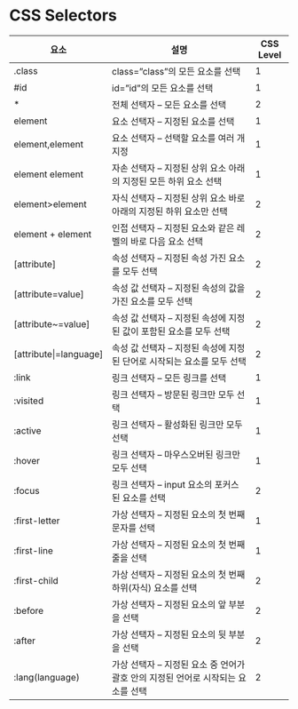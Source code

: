 # CSS Selectors

| 요소 | 설명 | CSS Level | 
|---|---|---|
| .class | class=”class”의 모든 요소를 선택 | 1 |
| \#id | id=”id”의 모든 요소를 선택 | 1 |
| * | 전체 선택자 – 모든 요소를 선택 | 2 |
| element | 요소 선택자 – 지정된 요소를 선택 | 1 |
| element,element | 요소 선택자 – 선택할 요소를 여러 개 지정 | 1 |
| element element | 자손 선택자 – 지정된 상위 요소 아래의 지정된 모든 하위 요소 선택 | 1 |
| element>element | 자식 선택자 – 지정된 상위 요소 바로 아래의 지정된 하위 요소만 선택 | 2 |
| element + element | 인접 선택자 – 지정된 요소와 같은 레벨의 바로 다음 요소 선택 | 2 |
| [attribute] | 속성 선택자 – 지정된 속성 가진 요소를 모두 선택 | 2 |
| [attribute=value] | 속성 값 선택자 – 지정된 속성의 값을 가진 요소를 모두 선택 | 2 |
| [attribute~=value] | 속성 값 선택자 – 지정된 속성에 지정된 값이 포함된 요소를 모두 선택 | 2 |
| [attribute\|=language] | 속성 값 선택자 – 지정된 속성에 지정된 단어로 시작되는 요소를 모두 선택 | 2 |
| :link | 링크 선택자 – 모든 링크를 선택 | 1 |
| :visited | 링크 선택자 – 방문된 링크만 모두 선택 | 1 |
| :active | 링크 선택자 – 활성화된 링크만 모두 선택 | 1 |
| :hover | 링크 선택자 – 마우스오버된 링크만 모두 선택 | 1 |
| :focus | 링크 선택자 – input 요소의 포커스 된 요소를 선택 | 2 |
| :first-letter | 가상 선택자 – 지정된 요소의 첫 번째 문자를 선택 | 1 |
| :first-line | 가상 선택자 – 지정된 요소의 첫 번째 줄을 선택 | 1 |
| :first-child | 가상 선택자 – 지정된 요소의 첫 번째 하위(자식) 요소를 선택 | 2 |
| :before | 가상 선택자 – 지정된 요소의 앞 부분을 선택 | 2 |
| :after | 가상 선택자 – 지정된 요소의 뒷 부분을 선택 | 2 |
| :lang(language) | 가상 선택자 – 지정된 요소 중 언어가 괄호 안의 지정된 언어로 시작되는 요소를 선택 | 2 |
